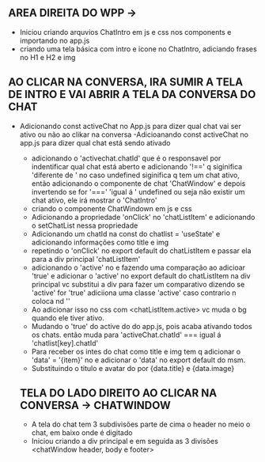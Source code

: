 ## AREA DIREITA DO WPP →

- Iniciou criando arquvios ChatIntro em js e css nos components e importando no app.js
- criando uma tela básica com intro e icone no ChatIntro, adiciando frases no H1 e H2 e img

## AO CLICAR NA CONVERSA, IRA SUMIR A TELA DE INTRO E VAI ABRIR A TELA DA CONVERSA DO CHAT

- Adicionando const activeChat no App.js para dizer qual chat vai ser ativo ou não ao clikar na conversa 
    -Adicioanando const activeChat no app.js para dizer qual chat está sendo ativado
    - adicionando o 'activechat.chatId' que é o responsavel por indentificar qual chat está aberto e adicionando '!==' q siginifica 'diferente de ' no caso undefined siginifica q tem um chat ativo, então adicionando o componente de chat 'ChatWindow' e depois invertendo se for '===' 'igual á ' undefined  ou seja não existir um chat ativo, ele irá mostrar o 'ChatIntro' 
    - criando o componente ChatWindown em js e css
    - Adicionando a propriedade 'onClick' no 'chatListItem' e adicionando o setChatList nessa propriedade
    - Adicionando um chatId na const do chatlist = 'useState' e adicionando  informações como title e img  
    - repetindo o 'onClick' no export default do chatListItem e passar ela para a div principal 'chatListItem'
    - adicionando o 'active' no <chatListItem> e fazendo uma comparação ao adicioar 'true' e adicionar o 'active' no export default do chatListItem na div principal vc substitui a div para fazer um comparativo dizendo se 'active' for 'true' adiciiona uma classe 'active' caso contrario n coloca nd ''
    - Ao adicionar isso no css com <chatListItem.active> vc muda o bg quando ele tiver ativo.
    - Mudando o 'true' do active do <chatListItem> do app.js, pois acaba ativando todos os chats. então muda para 'activeChat.chatId' === igual á 'chatlist[key].chatId' 
    - Para receber os intes do chat como title e img tem q adicionar o 'data' = '{item}' no <chatLisItem> e adicionar o 'data' no export default do msm.
    - Substituindo o titulo e avatar do <chatListItem> por {data.title} e {data.image}

    ## TELA DO LADO DIREITO AO CLICAR NA CONVERSA → CHATWINDOW 

    * A tela do chat tem 3 subdivisões parte de cima o header no meio o chat, em baixo onde é digitado 
    - Iniciou criando a div principal <chatWindow> e em seguida as 3 divisões <chatWindow header, body e footer>
